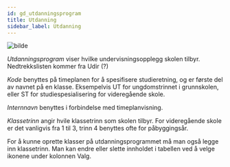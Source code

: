 ```yaml
---
id: gd_utdanningsprogram
title: Utdanning
sidebar_label: Utdanning
---
```

![bilde](https://github.com/BarmanHanssen/iskole/assets/80097133/337d9614-9804-45cf-a7c1-6d1ece630dab)

_Utdanningsprogram_ viser hvilke undervisningsopplegg skolen tilbyr. Nedtrekkslisten kommer fra Udir (?)

_Kode_ benyttes på timeplanen for å spesifisere studieretning, og er første del av navnet på en klasse. Eksempelvis UT for ungdomstrinnet i grunnskolen, eller ST for studiespesialisering for videregående skole. 

_Internnavn_ benyttes i forbindelse med timeplanvisning.

_Klassetrinn_ angir hvile klassetrinn som skolen tilbyr. For videregående skole er det vanligvis fra 1 til 3, trinn 4 benyttes ofte for påbyggingsår.


For å kunne oprette klasser på utdanningsprogrammet må man også legge inn klassetrinn. 
Man kan endre eller slette innholdet i tabellen ved å velge ikonene under kolonnen Valg.
